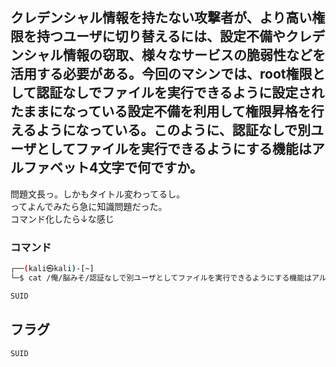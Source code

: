 ## クレデンシャル情報を持たない攻撃者が、より高い権限を持つユーザに切り替えるには、設定不備やクレデンシャル情報の窃取、様々なサービスの脆弱性などを活用する必要がある。今回のマシンでは、root権限として認証なしでファイルを実行できるように設定されたままになっている設定不備を利用して権限昇格を行えるようになっている。このように、認証なしで別ユーザとしてファイルを実行できるようにする機能はアルファベット4文字で何ですか。  

問題文長っ。しかもタイトル変わってるし。  
ってよんでみたら急に知識問題だった。  
コマンド化したら↓な感じ  

### コマンド
  
```bash
┌──(kali㉿kali)-[~]
└─$ cat /俺/脳みそ/認証なしで別ユーザとしてファイルを実行できるようにする機能はアルファベット4文字

SUID

```
  
## フラグ
`SUID`
